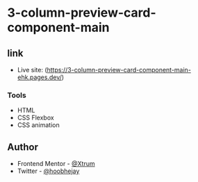 # 3-column-preview-card-component-main
 
## link

- Live site: (https://3-column-preview-card-component-main-ehk.pages.dev/)

### Tools

- HTML
- CSS Flexbox
- CSS animation

## Author

- Frontend Mentor - [@Xtrum](https://www.frontendmentor.io/profile/Xtrum)
- Twitter - [@hoobhejay](https://www.twitter.com/hoobhejay)